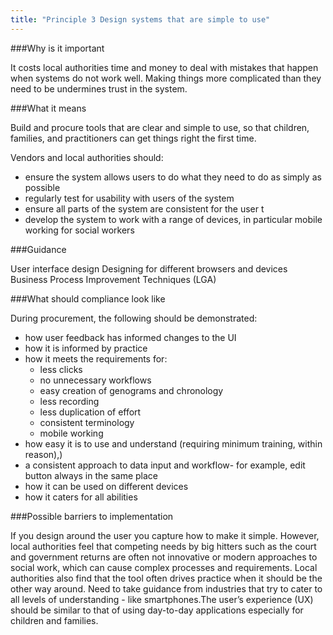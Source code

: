 ```yaml
---
title: "Principle 3 Design systems that are simple to use"
---
```


###Why is it important

It costs local authorities time and money to deal with mistakes that happen when systems do not work well. Making things more complicated than they need to be undermines trust in the system.

###What it means

Build and procure tools that are clear and simple to use, so that children, families, and practitioners can get things right the first time.

Vendors and local authorities should:

* ensure the system allows users to do what they need to do as simply as possible
* regularly test for usability with users of the system
* ensure all parts of the system are consistent for the user t
* develop the system to work with a range of devices, in particular mobile working for social workers

###Guidance

User interface design
Designing for different browsers and devices
Business Process Improvement Techniques (LGA)

###What should compliance look like

During procurement, the following should be demonstrated:
 
* how user feedback has informed changes to the UI
* how it is informed by practice
* how it meets the requirements for:
     * less clicks
     * no unnecessary workflows
     * easy creation of genograms and chronology
     * less recording
     * less duplication of effort
     * consistent terminology
     * mobile working
* how easy it is to use and understand (requiring minimum training, within reason),) 
* a consistent approach to data input and workflow- for example, edit button always in the same place 
* how it can be used on different devices
* how it caters for all abilities 

###Possible barriers to implementation 

If you design around the user you capture how to make it simple. However, local authorities feel that competing needs by big hitters such as the court and government returns are often not innovative or modern approaches to social work, which can cause complex processes and requirements. Local authorities also find that the tool often drives practice when it should be the other way around. Need to take guidance from industries that try to cater to all levels of understanding - like smartphones.The user’s experience (UX) should be similar to that of using day-to-day applications especially for children and families. 
